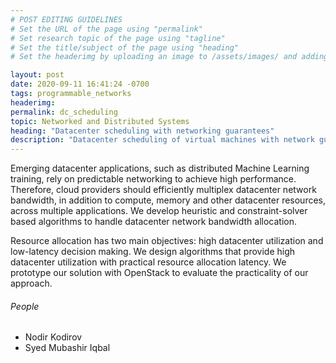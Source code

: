 ```yaml
---
# POST EDITING GUIDELINES
# Set the URL of the page using "permalink"
# Set research topic of the page using "tagline"
# Set the title/subject of the page using "heading"
# Set the headerimg by uploading an image to /assets/images/ and adding the URL to "headerimg"

layout: post
date: 2020-09-11 16:41:24 -0700
tags: programmable_networks
headerimg:
permalink: dc_scheduling
topic: Networked and Distributed Systems
heading: "Datacenter scheduling with networking guarantees"
description: "Datacenter scheduling of virtual machines with network guarantees"
---
```

<!-- Project Overview section -->
<div class="container-fluid bg-gray my-5 py-5">
    <div class="container pt-4">
	<P>
  Emerging datacenter applications, such as distributed Machine Learning
training, rely on predictable networking to achieve high
performance. Therefore, cloud providers should efficiently multiplex
datacenter network bandwidth, in addition to compute, memory and other
datacenter resources, across multiple applications. We develop
heuristic and constraint-solver based algorithms to handle datacenter
network bandwidth allocation.
  </P>
  <p>
  Resource allocation has two main objectives: high datacenter
utilization and low-latency decision making. We design algorithms that
provide high datacenter utilization with practical resource allocation
latency. We prototype our solution with OpenStack to
evaluate the practicality of our approach.
  </p>
    </div>
</div>
<!-- /Project Overview section -->
<!-- Project Details and Additional Info -->
<!-- /Project Details and Additional Info -->
<div class="container">
    <h6>People</h6>
        <ul>
	<li>Nodir Kodirov</li>
	<li>Syed Mubashir Iqbal</li>
        </ul>
</div>
